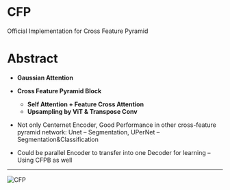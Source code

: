 # CFP
Official Implementation for Cross Feature Pyramid

# Abstract
- **Gaussian Attention**
- **Cross Feature Pyramid Block**
  - **Self Attention + Feature Cross Attention**
  - **Upsampling by ViT & Transpose Conv**

- Not only Centernet Encoder, Good Performance in other cross-feature pyramid network: Unet – Segmentation, UPerNet – Segmentation&Classification
- Could be parallel Encoder to transfer into one Decoder for learning – Using CFPB as well


---
![CFP](https://github.com/XcloudFance/CFP/assets/34064977/e01dfea6-3f9f-4176-9c8d-8b0a7513fb46)
